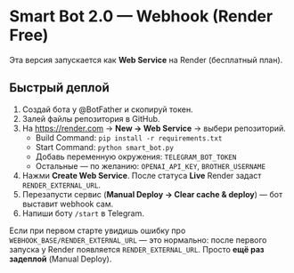 # Smart Bot 2.0 — Webhook (Render Free)

Эта версия запускается как **Web Service** на Render (бесплатный план).

## Быстрый деплой
1. Создай бота у @BotFather и скопируй токен.
2. Залей файлы репозитория в GitHub.
3. На https://render.com → **New → Web Service** → выбери репозиторий.
   - Build Command: `pip install -r requirements.txt`
   - Start Command: `python smart_bot.py`
   - Добавь переменную окружения: `TELEGRAM_BOT_TOKEN`
   - Остальные — по желанию: `OPENAI_API_KEY`, `BROTHER_USERNAME`
4. Нажми **Create Web Service**. После статуса **Live** Render задаст `RENDER_EXTERNAL_URL`.
5. Перезапусти сервис (**Manual Deploy → Clear cache & deploy**) — бот выставит webhook сам.
6. Напиши боту `/start` в Telegram.

Если при первом старте увидишь ошибку про `WEBHOOK_BASE/RENDER_EXTERNAL_URL` — это нормально:
после первого запуска у Render появляется `RENDER_EXTERNAL_URL`. Просто **ещё раз задеплой** (Manual Deploy).
